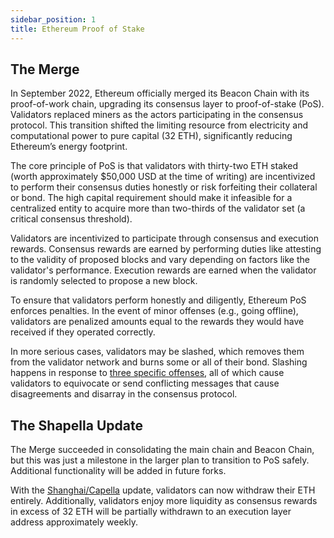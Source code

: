 ```yaml
---
sidebar_position: 1
title: Ethereum Proof of Stake
---
```


## The Merge

In September 2022, Ethereum officially merged its Beacon Chain with its proof-of-work chain, upgrading
its consensus layer to proof-of-stake (PoS). Validators replaced miners as the actors participating in
the consensus protocol. This transition shifted the limiting resource from electricity and computational
power to pure capital (32 ETH), significantly reducing Ethereum’s energy footprint.

The core principle of PoS is that validators with thirty-two ETH staked (worth approximately $50,000 USD at the time of writing) are incentivized to perform their consensus duties honestly or risk forfeiting their collateral or bond. The high capital requirement should make it infeasible for a centralized entity to acquire more than two-thirds of the validator set (a critical consensus threshold).

Validators are incentivized to participate through consensus and execution rewards. Consensus rewards are earned by performing duties like attesting to the validity of proposed blocks and vary depending on factors like the validator's performance. Execution rewards are earned when the validator is randomly selected to propose a new block.

To ensure that validators perform honestly and diligently, Ethereum PoS enforces penalties. In the event of minor offenses (e.g., going offline), validators are penalized amounts equal to the rewards they would have received if they operated correctly.

In more serious cases, validators may be slashed, which removes them from the validator network and burns some or all of their bond. Slashing happens in response to [three specific offenses](background/slash.md), all of which cause validators to equivocate or send conflicting messages that cause disagreements and disarray in the consensus protocol.

## The Shapella Update

The Merge succeeded in consolidating the main chain and Beacon Chain, but this was just a milestone in the larger plan to transition to PoS safely. Additional functionality will be added in future forks.

With the [Shanghai/Capella](https://notes.ethereum.org/@launchpad/withdrawals-faq) update, validators can now withdraw their ETH entirely. Additionally, validators enjoy more liquidity as consensus rewards in excess of 32 ETH will be partially withdrawn to an execution layer address approximately weekly. 
